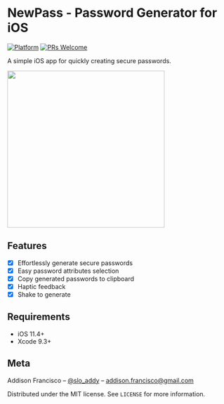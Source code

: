 # NewPass - Password Generator for iOS

[![Platform](https://img.shields.io/cocoapods/p/LFAlertController.svg?style=flat)](http://cocoapods.org/pods/LFAlertController)
[![PRs Welcome](https://img.shields.io/badge/PRs-welcome-brightgreen.svg?style=flat-square)](http://makeapullrequest.com)

A simple iOS app for quickly creating secure passwords.

<img src="https://i.imgur.com/SqJ4728.png" width="358" heigth="640" />

## Features

- [x] Effortlessly generate secure passwords
- [x] Easy password attributes selection
- [x] Copy generated passwords to clipboard
- [x] Haptic feedback
- [x] Shake to generate

## Requirements

- iOS 11.4+
- Xcode 9.3+

## Meta

Addison Francisco – [@slo_addy](https://twitter.com/slo_addy) – addison.francisco@gmail.com

Distributed under the MIT license. See ``LICENSE`` for more information.
